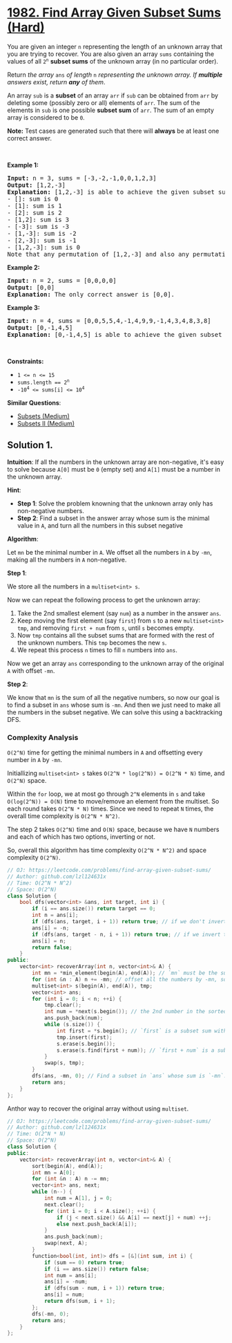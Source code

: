 # [1982. Find Array Given Subset Sums (Hard)](https://leetcode.com/problems/find-array-given-subset-sums/)

<p>You are given an integer <code>n</code> representing the length of an unknown array that you are trying to recover. You are also given an array <code>sums</code> containing the values of all <code>2<sup>n</sup></code> <strong>subset sums</strong> of the unknown array (in no particular order).</p>

<p>Return <em>the array </em><code>ans</code><em> of length </em><code>n</code><em> representing the unknown array. If <strong>multiple</strong> answers exist, return <strong>any</strong> of them</em>.</p>

<p>An array <code>sub</code> is a <strong>subset</strong> of an array <code>arr</code> if <code>sub</code> can be obtained from <code>arr</code> by deleting some (possibly zero or all) elements of <code>arr</code>. The sum of the elements in <code>sub</code> is one possible <strong>subset sum</strong> of <code>arr</code>. The sum of an empty array is considered to be <code>0</code>.</p>

<p><strong>Note:</strong> Test cases are generated such that there will <strong>always</strong> be at least one correct answer.</p>

<p>&nbsp;</p>
<p><strong>Example 1:</strong></p>

<pre><strong>Input:</strong> n = 3, sums = [-3,-2,-1,0,0,1,2,3]
<strong>Output:</strong> [1,2,-3]
<strong>Explanation: </strong>[1,2,-3] is able to achieve the given subset sums:
- []: sum is 0
- [1]: sum is 1
- [2]: sum is 2
- [1,2]: sum is 3
- [-3]: sum is -3
- [1,-3]: sum is -2
- [2,-3]: sum is -1
- [1,2,-3]: sum is 0
Note that any permutation of [1,2,-3] and also any permutation of [-1,-2,3] will also be accepted.
</pre>

<p><strong>Example 2:</strong></p>

<pre><strong>Input:</strong> n = 2, sums = [0,0,0,0]
<strong>Output:</strong> [0,0]
<strong>Explanation:</strong> The only correct answer is [0,0].
</pre>

<p><strong>Example 3:</strong></p>

<pre><strong>Input:</strong> n = 4, sums = [0,0,5,5,4,-1,4,9,9,-1,4,3,4,8,3,8]
<strong>Output:</strong> [0,-1,4,5]
<strong>Explanation:</strong> [0,-1,4,5] is able to achieve the given subset sums.
</pre>

<p>&nbsp;</p>
<p><strong>Constraints:</strong></p>

<ul>
	<li><code>1 &lt;= n &lt;= 15</code></li>
	<li><code>sums.length == 2<sup>n</sup></code></li>
	<li><code>-10<sup>4</sup> &lt;= sums[i] &lt;= 10<sup>4</sup></code></li>
</ul>


**Similar Questions**:
* [Subsets (Medium)](https://leetcode.com/problems/subsets/)
* [Subsets II (Medium)](https://leetcode.com/problems/subsets-ii/)

## Solution 1.

**Intuition**: If all the numbers in the unknown array are non-negative, it's easy to solve because `A[0]` must be `0` (empty set) and `A[1]` must be a number in the unknown array.

**Hint**: 
* **Step 1**: Solve the problem knowning that the unknown array only has non-negative numbers.
* **Step 2**: Find a subset in the answer array whose sum is the minimal value in `A`, and turn all the numbers in this subset negative

**Algorithm**:

Let `mn` be the minimal number in `A`. We offset all the numbers in `A` by `-mn`, making all the numbers in `A` non-negative.

**Step 1**:

We store all the numbers in a `multiset<int> s`.

Now we can repeat the following process to get the unknown array:
1. Take the 2nd smallest element (say `num`) as a number in the answer `ans`.
2. Keep moving the first element (say `first`) from `s` to a new `multiset<int> tmp`, and removing `first + num` from `s`, until `s` becomes empty.
3. Now `tmp` contains all the subset sums that are formed with the rest of the unknown numbers. This `tmp` becomes the new `s`.
4. We repeat this process `n` times to fill `n` numbers into `ans`.

Now we get an array `ans` corresponding to the unknown array of the original `A` with offset `-mn`.

**Step 2**:

We know that `mn` is the sum of all the negative numbers, so now our goal is to find a subset in `ans` whose sum is `-mn`. And then we just need to make all the numbers in the subset negative. We can solve this using a backtracking DFS.

### Complexity Analysis

`O(2^N)` time for getting the minimal numbers in `A` and offsetting every number in `A` by `-mn`.

Initiallizing `multiset<int> s` takes `O(2^N * log(2^N)) = O(2^N * N)` time, and `O(2^N)` space.

Within the `for` loop, we at most go through `2^N` elements in `s` and take `O(log(2^N)) = O(N)` time to move/remove an element from the multiset. So each round takes `O(2^N * N)` times. Since we need to repeat `N` times, the overall time complexity is `O(2^N * N^2)`.

The step 2 takes `O(2^N)` time and `O(N)` space, because we have `N` numbers and each of which has two options, inverting or not.

So, overall this algorithm has time complexity `O(2^N * N^2)` and space complexity `O(2^N)`.

```cpp
// OJ: https://leetcode.com/problems/find-array-given-subset-sums/
// Author: github.com/lzl124631x
// Time: O(2^N * N^2)
// Space: O(2^N)
class Solution {
    bool dfs(vector<int> &ans, int target, int i) {
        if (i == ans.size()) return target == 0;
        int n = ans[i];
        if (dfs(ans, target, i + 1)) return true; // if we don't invert this number
        ans[i] = -n;
        if (dfs(ans, target - n, i + 1)) return true; // if we invert this number
        ans[i] = n;
        return false;
    }
public:
    vector<int> recoverArray(int n, vector<int>& A) {
        int mn = *min_element(begin(A), end(A)); // `mn` must be the sum of all the negative numbers in `A`.
        for (int &n : A) n += -mn; // offset all the numbers by -mn, so that all the numbers in `A` are non-negative.
        multiset<int> s(begin(A), end(A)), tmp;
        vector<int> ans;
        for (int i = 0; i < n; ++i) {
            tmp.clear();
            int num = *next(s.begin()); // the 2nd number in the sorted subset sums must be a number in the answer
            ans.push_back(num);
            while (s.size()) {
                int first = *s.begin(); // `first` is a subset sum without `num`. We leave it for the next round.
                tmp.insert(first);
                s.erase(s.begin());
                s.erase(s.find(first + num)); // `first + num` is a subset sum with `num` which should be ignored going forward.
            }
            swap(s, tmp);
        }
        dfs(ans, -mn, 0); // Find a subset in `ans` whose sum is `-mn`. Invert all the numbers in this subset.
        return ans;
    }
};
```

Anthor way to recover the original array without using `multiset`.

```cpp
// OJ: https://leetcode.com/problems/find-array-given-subset-sums/
// Author: github.com/lzl124631x
// Time: O(2^N * N)
// Space: O(2^N)
class Solution {
public:
    vector<int> recoverArray(int n, vector<int>& A) {
        sort(begin(A), end(A));
        int mn = A[0];
        for (int &n : A) n -= mn;
        vector<int> ans, next;
        while (n--) {
            int num = A[1], j = 0;
            next.clear();
            for (int i = 0; i < A.size(); ++i) {
                if (j < next.size() && A[i] == next[j] + num) ++j;
                else next.push_back(A[i]);
            }
            ans.push_back(num);
            swap(next, A);
        }
        function<bool(int, int)> dfs = [&](int sum, int i) {
            if (sum == 0) return true;
            if (i == ans.size()) return false;
            int num = ans[i];
            ans[i] = -num;
            if (dfs(sum - num, i + 1)) return true;
            ans[i] = num;
            return dfs(sum, i + 1);
        };
        dfs(-mn, 0);
        return ans;
    }
};
```